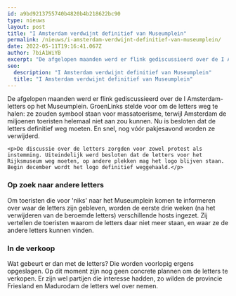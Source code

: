 ```yaml
---
id: a9bd9213755740b4820b4b218622bc90
type: nieuws
layout: post
title: "I Amsterdam verdwijnt definitief van Museumplein"
permalink: /nieuws/i-amsterdam-verdwijnt-definitief-van-museumplein/
date: 2022-05-11T19:16:41.067Z
author: 7biA1WiYB
excerpt: "De afgelopen maanden werd er flink gediscussieerd over de I Amsterdam-letters op het Museumplein. GroenLinks stelde voor om de letters weg te halen: ze zouden symbool staan voor massatoerisme, terwijl Amsterdam de miljoenen toeristen helemaal niet aan zou kunnen. Nu is besloten dat de letters definitief weg moeten. En snel, nog vóór pakjesavond worden ze verwijderd.  "
seo:
  description: "I Amsterdam verdwijnt definitief van Museumplein"
  title: "I Amsterdam verdwijnt definitief van Museumplein"
---
```

De afgelopen maanden werd er flink gediscussieerd over de I Amsterdam-letters op het Museumplein. GroenLinks stelde voor om de letters weg te halen: ze zouden symbool staan voor massatoerisme, terwijl Amsterdam de miljoenen toeristen helemaal niet aan zou kunnen. Nu is besloten dat de letters definitief weg moeten. En snel, nog vóór pakjesavond worden ze verwijderd.  

    <p>De discussie over de letters zorgden voor zowel protest als instemming. Uiteindelijk werd besloten dat de letters voor het Rijksmuseum weg moeten, op andere plekken mag het logo blijven staan. Begin december wordt het logo definitief weggehaald.</p>
<h3>Op zoek naar andere letters</h3>
<p>Om toeristen die voor 'niks' naar het Museumplein komen te informeren over waar de letters zijn gebleven, worden de eerste drie weken (na het verwijderen van de beroemde letters) verschillende hosts ingezet. Zij vertellen de toeristen waarom de letters daar niet meer staan, en waar ze de andere letters kunnen vinden.</p>
<h3>In de verkoop</h3>
<p>Wat gebeurt er dan met de letters? Die worden voorlopig ergens opgeslagen. Op dit moment zijn nog geen concrete plannen om de letters te verkopen. Er zijn wel partijen die interesse hadden, zo wilden de provincie Friesland en Madurodam de letters wel over nemen.</p>  
